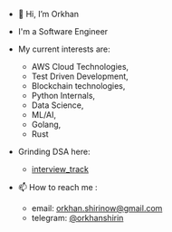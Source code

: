 - 👋 Hi, I’m Orkhan
- I'm a Software Engineer
- My current interests are:
    - AWS Cloud Technologies, 
    - Test Driven Development,
    - Blockchain technologies,
    - Python Internals,
    - Data Science, 
    - ML/AI,
    - Golang,
    - Rust
 
- Grinding DSA here:
  - [interview_track](https://github.com/orkhanshirin/interview_track)
 

- 📫 How to reach me :
    - email: orkhan.shirinow@gmail.com 
    - telegram: [@orkhanshirin](tg://resolve?domain=orkhanshirin)

<!---
orkhanshirin/orkhanshirin is a ✨ special ✨ repository because its `README.md` (this file) appears on your GitHub profile.
You can click the Preview link to take a look at your changes.
--->
